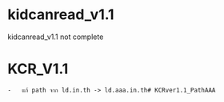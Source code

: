 # kidcanread_v1.1
 kidcanread_v1.1 not complete

# KCR_V1.1
    -   แก้ path จาก ld.in.th -> ld.aaa.in.th#   K C R v e r 1 . 1 _ P a t h A A A  
 